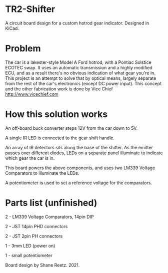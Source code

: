 # TR2-Shifter
A circuit board design for a custom hotrod gear indicator. Designed in KiCad.

# Problem
The car is a lakester-style Model A Ford hotrod, with a Pontiac Solstice ECOTEC swap. It uses an automatic transmission and a highly modified ECU, and as a result there's no obvious indication of what gear you're in. This project is an attempt to solve that by optical means, largely separate from the rest of the car's electronics (except DC power input). This concept and the other fabrication work is done by Vice Chief http://www.vicechief.com

# How this solution works
An off-board buck converter steps 12V from the car down to 5V. 

A single IR LED is connected to the gear shift handle.

An array of IR detectors sits along the base of the shifter. As the emitter passes over different diodes, LEDs on a separate panel illuminate to indicate which gear the car is in.

This board powers the above components, and uses two LM339 Voltage Comparators to illuminate the LEDs.

A potentiometer is used to set a reference voltage for the comparators.

# Parts list (unfinished)

2 - LM339 Voltage Comparators, 14pin DIP

2 - JST 14pin PHD connectors

2 - JST 2pin PH connectors

1 - 3mm LED (power on)

1 - small potentiometer


Board design by Shane Reetz. 2021.
